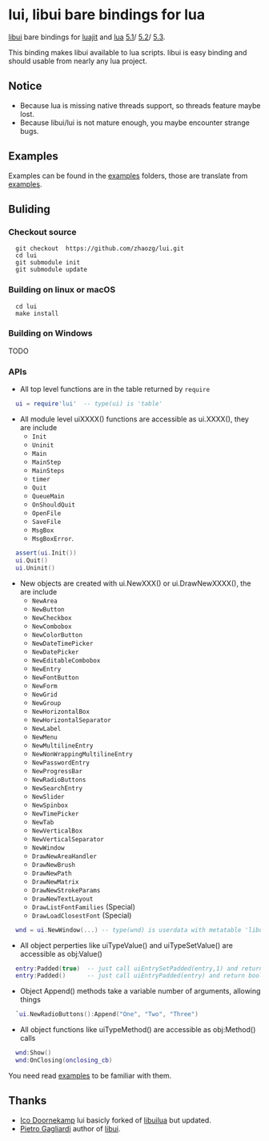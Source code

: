 # lui, libui bare bindings for lua

[libui](https://github.com/andlabs/libui) bare bindings for
[luajit](http://luajit.org/) and [lua](http://www.lua.org/)
[5.1](http://www.lua.org/manual/5.1/manual.html)/
[5.2](http://www.lua.org/manual/5.2/manual.html)/
[5.3](http://www.lua.org/manual/5.3/manual.html).

This binding makes libui available to lua scripts. libui is easy binding and should usable from nearly any lua project.

## Notice

- Because lua is missing native threads support, so threads feature maybe lost.
- Because libui/lui is not mature enough, you maybe encounter strange bugs.

## Examples

Examples can be found in the [examples](examples) folders, those are translate from [examples](https://github.com/andlabs/libui/tree/master/examples).

## Buliding

### Checkout source

```shell
  git checkout  https://github.com/zhaozg/lui.git
  cd lui
  git submodule init
  git submodule update
```

### Building on linux or macOS

```shell
  cd lui
  make install
```

### Building on Windows

TODO

### APIs

- All top level functions are in the table returned by `require`

```lua
  ui = require'lui'  -- type(ui) is 'table'
```

- All module level uiXXXX() functions are accessible as ui.XXXX(), they are include
  - `Init`
  - `Uninit`
  - `Main`
  - `MainStep`
  - `MainSteps`
  - `timer`
  - `Quit`
  - `QueueMain`
  - `OnShouldQuit`
  - `OpenFile`
  - `SaveFile`
  - `MsgBox`
  - `MsgBoxError`.

```lua
  assert(ui.Init())
  ui.Quit()
  ui.Uninit()
```

- New objects are created with ui.NewXXX() or ui.DrawNewXXXX(), the are include
  - `NewArea`
  - `NewButton`
  - `NewCheckbox`
  - `NewCombobox`
  - `NewColorButton`
  - `NewDateTimePicker`
  - `NewDatePicker`
  - `NewEditableCombobox`
  - `NewEntry`
  - `NewFontButton`
  - `NewForm`
  - `NewGrid`
  - `NewGroup`
  - `NewHorizontalBox`
  - `NewHorizontalSeparator`
  - `NewLabel`
  - `NewMenu`
  - `NewMultilineEntry`
  - `NewNonWrappingMultilineEntry`
  - `NewPasswordEntry`
  - `NewProgressBar`
  - `NewRadioButtons`
  - `NewSearchEntry`
  - `NewSlider`
  - `NewSpinbox`
  - `NewTimePicker`
  - `NewTab`
  - `NewVerticalBox`
  - `NewVerticalSeparator`
  - `NewWindow`
  - `DrawNewAreaHandler`
  - `DrawNewBrush`
  - `DrawNewPath`
  - `DrawNewMatrix`
  - `DrawNewStrokeParams`
  - `DrawNewTextLayout`
  - `DrawListFontFamilies` (Special)
  - `DrawLoadClosestFont` (Special)

```lua
  wnd = ui.NewWindow(...) -- type(wnd) is userdata with metatable 'libui.Window'
```

- All object perperties like uiTypeValue() and uiTypeSetValue() are accessible as obj:Value()

```lua
  entry:Padded(true)  -- just call uiEntrySetPadded(entry,1) and return object itself
  entry:Padded()      -- just call uiEntryPadded(entry) and return boolean type padded value
```

- Object Append() methods take a variable number of arguments, allowing things

```lua
  `ui.NewRadioButtons():Append("One", "Two", "Three")
```

- All object functions like uiTypeMethod() are accessible as obj:Method() calls

```lua
  wnd:Show()
  wnd:OnClosing(onclosing_cb)
```

You need read [examples](examples) to be familiar with them.

## Thanks

- [Ico Doornekamp](https://github.com/zevv) lui basicly forked of [libuilua](https://github.com/zevv/libuilua) but updated.
- [Pietro Gagliardi](https://github.com/andlabs) author of [libui](https://github.com/andlabs/libui).
